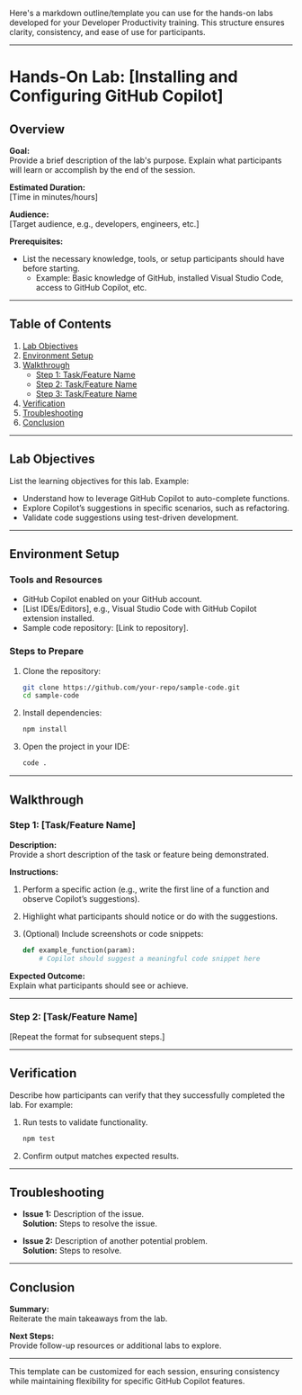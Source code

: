 <!-- markdownlint-disable -->

Here's a markdown outline/template you can use for the hands-on labs developed for your Developer Productivity training. This structure ensures clarity, consistency, and ease of use for participants.

---

# Hands-On Lab: [Installing and Configuring GitHub Copilot]

## Overview

**Goal:**  
Provide a brief description of the lab's purpose. Explain what participants will learn or accomplish by the end of the session.

**Estimated Duration:**  
[Time in minutes/hours]

**Audience:**  
[Target audience, e.g., developers, engineers, etc.]

**Prerequisites:**

- List the necessary knowledge, tools, or setup participants should have before starting.
  - Example: Basic knowledge of GitHub, installed Visual Studio Code, access to GitHub Copilot, etc.

---

## Table of Contents

1. [Lab Objectives](#lab-objectives)
2. [Environment Setup](#environment-setup)
3. [Walkthrough](#walkthrough)
   - [Step 1: Task/Feature Name](#step-1-taskfeature-name)
   - [Step 2: Task/Feature Name](#step-2-taskfeature-name)
   - [Step 3: Task/Feature Name](#step-3-taskfeature-name)
4. [Verification](#verification)
5. [Troubleshooting](#troubleshooting)
6. [Conclusion](#conclusion)

---

## Lab Objectives

List the learning objectives for this lab. Example:

- Understand how to leverage GitHub Copilot to auto-complete functions.
- Explore Copilot’s suggestions in specific scenarios, such as refactoring.
- Validate code suggestions using test-driven development.

---

## Environment Setup

### Tools and Resources

- GitHub Copilot enabled on your GitHub account.
- [List IDEs/Editors], e.g., Visual Studio Code with GitHub Copilot extension installed.
- Sample code repository: [Link to repository].

### Steps to Prepare

1. Clone the repository:

   ```bash
   git clone https://github.com/your-repo/sample-code.git
   cd sample-code
   ```

2. Install dependencies:

   ```bash
   npm install
   ```

3. Open the project in your IDE:

   ```bash
   code .
   ```

---

## Walkthrough

### Step 1: [Task/Feature Name]

**Description:**  
Provide a short description of the task or feature being demonstrated.

**Instructions:**

1. Perform a specific action (e.g., write the first line of a function and observe Copilot’s suggestions).
2. Highlight what participants should notice or do with the suggestions.
3. (Optional) Include screenshots or code snippets:

   ```python
   def example_function(param):
       # Copilot should suggest a meaningful code snippet here
   ```

**Expected Outcome:**  
Explain what participants should see or achieve.

---

### Step 2: [Task/Feature Name]

[Repeat the format for subsequent steps.]

---

## Verification

Describe how participants can verify that they successfully completed the lab. For example:

1. Run tests to validate functionality.

   ```bash
   npm test
   ```

2. Confirm output matches expected results.

---

## Troubleshooting

- **Issue 1:** Description of the issue.  
  **Solution:** Steps to resolve the issue.

- **Issue 2:** Description of another potential problem.  
  **Solution:** Steps to resolve.

---

## Conclusion

**Summary:**  
Reiterate the main takeaways from the lab.

**Next Steps:**  
Provide follow-up resources or additional labs to explore.

---

This template can be customized for each session, ensuring consistency while maintaining flexibility for specific GitHub Copilot features.

<!-- markdownlint-enable -->
